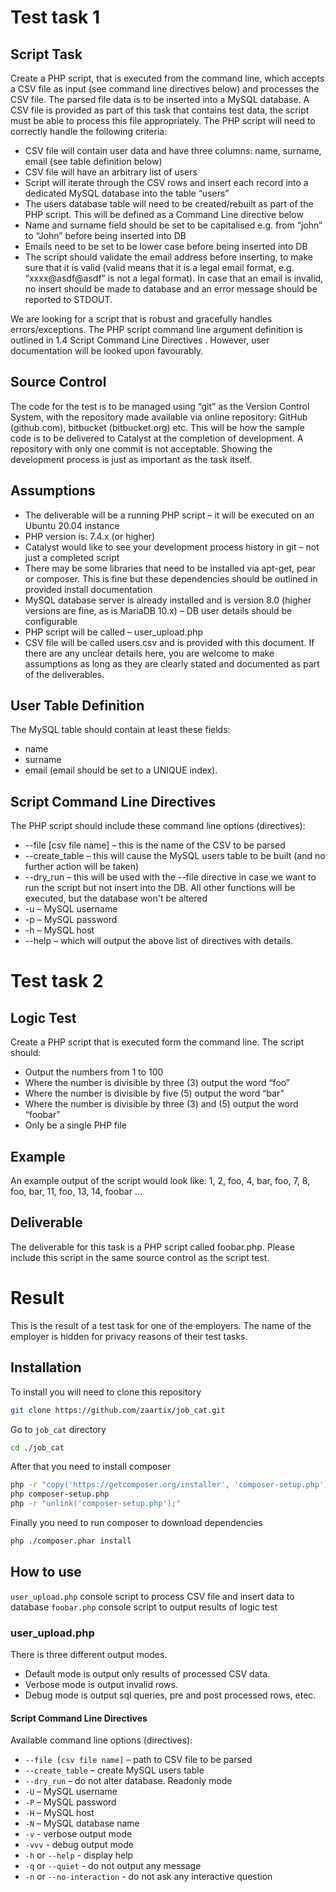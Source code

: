 # Test task 1
## Script Task
Create a PHP script, that is executed from the command line, which accepts a CSV file as input (see command
line directives below) and processes the CSV file. The parsed file data is to be inserted into a MySQL database.
A CSV file is provided as part of this task that contains test data, the script must be able to process this file
appropriately.
The PHP script will need to correctly handle the following criteria:
- CSV file will contain user data and have three columns: name, surname, email (see table
definition below)
- CSV file will have an arbitrary list of users
- Script will iterate through the CSV rows and insert each record into a dedicated MySQL
database into the table “users”
- The users database table will need to be created/rebuilt as part of the PHP script. This will be
defined as a Command Line directive below
- Name and surname field should be set to be capitalised e.g. from “john” to “John” before being
inserted into DB
- Emails need to be set to be lower case before being inserted into DB
- The script should validate the email address before inserting, to make sure that it is valid (valid
means that it is a legal email format, e.g. “xxxx@asdf@asdf” is not a legal format). In case that
an email is invalid, no insert should be made to database and an error message should be
reported to STDOUT.

We are looking for a script that is robust and gracefully handles errors/exceptions.
The PHP script command line argument definition is outlined in 1.4 Script Command Line Directives .
However, user documentation will be looked upon favourably.

## Source Control
The code for the test is to be managed using “git” as the Version Control System, with the repository made
available via online repository: GitHub (github.com), bitbucket (bitbucket.org) etc. This will be how the sample
code is to be delivered to Catalyst at the completion of development.
A repository with only one commit is not acceptable. Showing the development process is just as important as
the task itself.

## Assumptions
- The deliverable will be a running PHP script – it will be executed on an Ubuntu 20.04 instance
- PHP version is: 7.4.x (or higher)
- Catalyst would like to see your development process history in git – not just a completed
script
- There may be some libraries that need to be installed via apt-get, pear or composer. This is
fine but these dependencies should be outlined in provided install documentation
- MySQL database server is already installed and is version 8.0 (higher versions are fine, as is
MariaDB 10.x) – DB user details should be configurable
- PHP script will be called – user_upload.php
- CSV file will be called users.csv and is provided with this document.
If there are any unclear details here, you are welcome to make assumptions as long as they are clearly stated
and documented as part of the deliverables.

## User Table Definition
The MySQL table should contain at least these fields:
- name
- surname
- email (email should be set to a UNIQUE index).

## Script Command Line Directives
The PHP script should include these command line options (directives):
- --file [csv file name] – this is the name of the CSV to be parsed
- --create_table – this will cause the MySQL users table to be built (and no further action will be taken)
- --dry_run – this will be used with the --file directive in case we want to run the script but not insert into the DB. All other functions will be executed, but the database won't be altered
- -u – MySQL username
- -p – MySQL password
- -h – MySQL host
- --help – which will output the above list of directives with details.
# Test task 2
## Logic Test
Create a PHP script that is executed form the command line. The script should:
- Output the numbers from 1 to 100
- Where the number is divisible by three (3) output the word “foo”
- Where the number is divisible by five (5) output the word “bar”
- Where the number is divisible by three (3) and (5) output the word “foobar”
- Only be a single PHP file
## Example
An example output of the script would look like:
1, 2, foo, 4, bar, foo, 7, 8, foo, bar, 11, foo, 13, 14, foobar ...
## Deliverable
The deliverable for this task is a PHP script called foobar.php. Please include this script in the same source
control as the script test.

# Result
This is the result of a test task for one of the employers. The name of the employer is hidden for privacy reasons of their test tasks.

## Installation

To install you will need to clone this repository
```bash
git clone https://github.com/zaartix/job_cat.git
```
Go to `job_cat` directory
```bash
cd ./job_cat
```
After that you need to install composer
```bash
php -r "copy('https://getcomposer.org/installer', 'composer-setup.php');"
php composer-setup.php
php -r "unlink('composer-setup.php');"
```
Finally you need to run composer to download dependencies
```bash
php ./composer.phar install
```
## How to use
`user_upload.php` console script to process CSV file and insert data to database
`foobar.php` console script to output results of logic test

### user_upload.php
There is three different output modes. 
- Default mode is output only results of processed CSV data. 
- Verbose mode is output invalid rows. 
- Debug mode is output sql queries, pre and post processed rows, etec.

#### Script Command Line Directives

Available command line options (directives):
- `--file [csv file name]` – path to CSV file to be parsed
- `--create_table` – create MySQL users table
- `--dry_run` – do not alter database. Readonly mode
- `-U` – MySQL username
- `-P` – MySQL password
- `-H` – MySQL host
- `-N` – MySQL database name
- `-v` - verbose output mode
- `-vvv` - debug output mode
- `-h` or `--help` - display help
- `-q` or `--quiet` - do not output any message
- `-n` or `--no-interaction` - do not ask any interactive question

